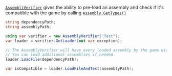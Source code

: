 [``AssembliVerifier``](xref:Bannerlord.ButterLib.Assemblies.AssemblyVerifier) gives the ability to pre-load an assembly and check if it's compatible with the game by calling [``Assembly.GetTypes()``](xref:System.Reflection.Assembly.GetTypes)
```csharp
string dependencyPath;
string assemblyPath;

using var verifier = new AssemblyVerifier("Test");
var loader = verifier.GetLoader(out var exception);

// The AssemblyVerifier will have every loaded assembly by the game within itself.
// You can load additional assemblies if needed.
loader.LoadFile(dependencyPath);

var isCompatible = loader.LoadFileAndTest(assemblyPath);
```